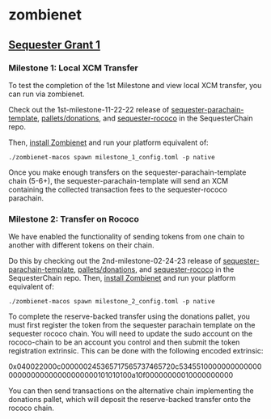# zombienet

## [Sequester Grant 1](https://docs.google.com/document/d/1hfmXwe6Gli92YKr5J6BCffGWU9EmKUF-FkSbLs2w-OQ/edit#heading=h.v6is2ta0txr1)

### Milestone 1: Local XCM Transfer

To test the completion of the 1st Milestone and view local XCM transfer, you can run via zombienet.

Check out the 1st-milestone-11-22-22 release of [sequester-parachain-template](https://github.com/SequesterChain/sequester-parachain-template), [pallets/donations](https://github.com/SequesterChain/pallets), and [sequester-rococo](https://github.com/SequesterChain/sequester-rococo) in the SequesterChain repo.

Then, [install Zombienet](https://substrate.stackexchange.com/questions/4692/how-do-i-spin-up-a-testnet-with-zombienet) and run your platform equivalent of:

```
./zombienet-macos spawn milestone_1_config.toml -p native
```

Once you make enough transfers on the sequester-parachain-template chain (5-6+), the sequester-parachain-template will send an XCM containing the collected transaction fees to the sequester-rococo parachain.

### Milestone 2: Transfer on Rococo

We have enabled the functionality of sending tokens from one chain to another with different tokens on their chain.

Do this by checking out the 2nd-milestone-02-24-23 release of [sequester-parachain-template](https://github.com/SequesterChain/sequester-parachain-template), [pallets/donations](https://github.com/SequesterChain/pallets), and [sequester-rococo](https://github.com/SequesterChain/sequester-rococo) in the SequesterChain repo. Then, [install Zombienet](https://substrate.stackexchange.com/questions/4692/how-do-i-spin-up-a-testnet-with-zombienet) and run your platform equivalent of:

```
./zombienet-macos spawn milestone_2_config.toml -p native
```

To complete the reserve-backed transfer using the donations pallet, you must first register the token from the sequester parachain template on the sequester rococo chain. You will need to update the sudo account on the rococo-chain to be an account you control and then submit the token registration extrinsic. This can be done with the following encoded extrinsic:

0x040022000c000000245365717565737465720c534551000000000000000000000000000000000101010100a10f00000000010000000000

You can then send transactions on the alternative chain implementing the donations pallet, which will deposit the reserve-backed transfer onto the rococo chain.
